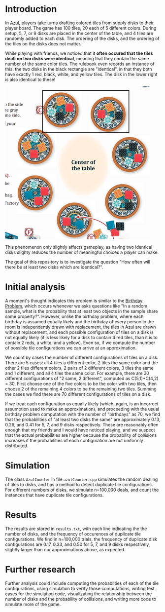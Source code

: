 # Introduction
In [Azul](https://en.wikipedia.org/wiki/Azul_(board_game)), players take turns drafting colored tiles from supply disks to their player board. The game has 100 tiles, 20 each of 5 different colors.
During setup, 5, 7, or 9 disks are placed in the center of the table, and 4 tiles are randomly added to each disk. The ordering of the disks, and the ordering of the tiles on the disks does not matter.

While playing with friends, we noticed that it **often occured that the tiles dealt on two disks were identical**, meaning that they contain the same number of the same color tiles.
The rulebook even records an instance of this: the two disks in the black rectangle are "identical", in that they both have exactly 1 red, black, white, and yellow tiles. The disk in the lower right is also identical to these!

![azul rules](azul_disks.jpg)

This phenomenon only slightly affects gameplay, as having two identical disks slighty reduces the number of meaningful choices a player can make.

The goal of this repository is to investigate the question "How often will there be at least two disks which are identical?".

# Initial analysis
A moment's thought indicates this problem is similar to the [Birthday Problem](https://en.wikipedia.org/wiki/Birthday_problem), which occurs whenever we asks questions like "In a random sample, what is the probability that at least two objects in the sample share some property?".
However, unlike the birthday problem, where each birthday is assumed equally likely and the birthday of every person in the room is independently drawn with replacement, the tiles in Azul are drawn without replacement, and each possible configuration of tiles on a disk is not equally likely (it is less likely for a disk to contain 4 red tiles, than it is to contain 2 reds, a white, and a yellow). Even so, if we compute the number of possible tile configurations we can arrive at an approximation.

We count by cases the number of different configurations of tiles on a disk. There are 5 cases: all 4 tiles a different color, 2 tiles the same color and the other 2 tiles different colors, 2 pairs of 2 different colors, 3 tiles the same and 1 different, and all 4 tiles the same color. For example, there are 30 different configurations of "2 same, 2 different", computed as C(5,1)*C(4,2) = 30. First choose one of the five colors to be the color with two tiles, then choose 2 of the remaining 4 colors to be the remaining two tiles. Summing the cases we find there are 70 different configurations of tiles on a disk.

If we treat each configuration as equally likely (which, again, is an incorrect assumption used to make an approximation), and proceeding with the usual birthday problem computation with the number of "birthdays" as 70, we find that the
probabilities of "at least two disks the same" are approximately 0.13, 0.26, and 0.41 for 5, 7, and 9 disks respectively. These are reasonably often enough that my friends and I would have noticed playing, and we suspect that the actual probabilities are higher because the probability of collisions increases if the probabilities of each configuration are not uniformly distributed.

# Simulation
The class `AzulCounter` in file `azulCounter.cpp` simulates the random dealing of tiles to disks, and has a method to detect duplicate tile configurations. For different numbers of disks, we simulate n=100,000 deals, and count the instances that have duplicate tile configurations.

# Results
The results are stored in `results.txt`, with each line indicating the the number of disks, and the frequency of occurences of duplicate tile configurations. We find in n=100,000 trials, the frequency of duplicate disk configurations are 0.17, 0.33, and 0.50 for 5, 7, and 9 disks respectively, slightly larger than our approximations above, as expected.

# Further research
Further analysis could include computing the probabilties of each of the tile configurations, using simulation to verify those computations, writing test cases for the simulation code, visualizating the relationship between the number of disks and the probability of collisions, and writing more code to simulate more of the game.
